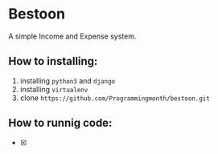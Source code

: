 # Bestoon 

A simple Income and Expense system.

## How to installing:
1. installing `python3` and `django`
2. installing `virtualenv`
3. clone `https://github.com/Programmingmonth/bestoon.git`

## How to runnig code:
-[x]
